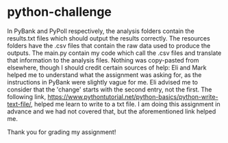 # python-challenge
In PyBank and PyPoll respectively, the analysis folders contain the results.txt files which should output the results correctly. 
The resources folders have the .csv files that contain the raw data used to produce the outputs. 
The main.py contain my code which call the .csv files and translate that information to the analysis files. 
Nothing was copy-pasted from elsewhere, though I should credit certain sources of help: 
Eli and Mark helped me to understand what the assignment was asking for, as the instructions in PyBank were slightly vague for me. 
Eli advised me to consider that the 'change' starts with the second entry, not the first. 
The following link, https://www.pythontutorial.net/python-basics/python-write-text-file/, helped me learn to write to a txt file. 
I am doing this assignment in advance and we had not covered that, but the aforementioned link helped me.

Thank you for grading my assignment!